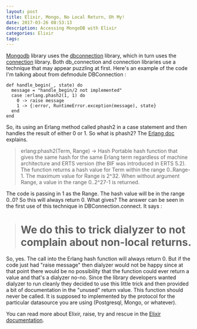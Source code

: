 ```yaml
---
layout: post
title: Elixir, Mongo, No Local Return, Oh My!
date: 2017-03-26 08:53:13
description: Accessing MongoDB with Elixir
categories: Elixir
tags:
---
```


[Mongodb](https://hex.pm/packages/mongodb) library uses
the [dbconnection](https://hex.pm/packages/db_connection) library,
which in turn uses the [connection](https://hex.pm/packages/connection) library. Both
db_connection and connection libraries use a technique that may appear puzzling at first. Here's an example of the
code I'm talking about from defmodule DBConnection :

```
def handle_begin(_, state) do
  message = "handle_begin/2 not implemented"
  case :erlang.phash2(1, 1) do
    0 -> raise message
    1 -> {:error, RuntimeError.exception(message), state}
  end
end
```

So, its using an Erlang method called phash2 in a case statement and then handles
the result of either 0 or 1. So what is phash2? The [Erlang doc](http://erlang.org/doc/man/erlang.html#phash2-2) explains.

> erlang:phash2(Term, Range) -> Hash Portable hash function that gives the same hash for the same Erlang term regardless of machine architecture and ERTS version (the BIF was introduced in ERTS 5.2). The function returns a hash value for Term within the range 0..Range-1. The maximum value for Range is 2^32. When without argument Range, a value in the range 0..2^27-1 is returned.

The code is passing in 1 as the Range. The hash value will be in the range 0..0? So this will always return 0. What gives?
The answer can be seen in the first use of this technique in DBConnection.connect. It says :

> # We do this to trick dialyzer to not complain about non-local returns.

So, yes. The call into the Erlang hash function will always return 0. But if
the code just had "raise message" then dialyzer would not be happy since at that
point there would be no possibility that the function could ever return a value and
that's a dialyzer no-no. Since the library developers wanted dialyzer to run cleanly
they decided to use this little trick and then provided a bit of documentation in
the "unused" return value. This function should never be called. It is supposed to
implemented by the protocol for the particular datasource you are using (Postgresql,
Mongo, or whatever).

You can read more about Elixir, raise, try and rescue in the [Elixir documentation](http://elixir-lang.org/getting-started/try-catch-and-rescue.html#errors).
